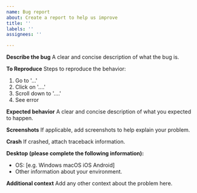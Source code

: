 ```yaml
---
name: Bug report
about: Create a report to help us improve
title: ''
labels: ''
assignees: ''

---
```


**Describe the bug**
A clear and concise description of what the bug is.

**To Reproduce**
Steps to reproduce the behavior:
1. Go to '...'
2. Click on '....'
3. Scroll down to '....'
4. See error

**Expected behavior**
A clear and concise description of what you expected to happen.

**Screenshots**
If applicable, add screenshots to help explain your problem.

**Crash**
If crashed, attach traceback information.

**Desktop (please complete the following information):**
 - OS: [e.g. Windows macOS iOS Android]
 - Other information about your environment.

**Additional context**
Add any other context about the problem here.
